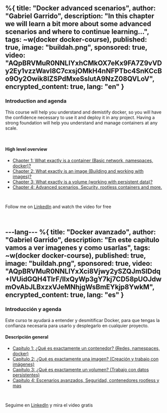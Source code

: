 %{
  title: "Docker advanced scenarios",
  author: "Gabriel Garrido",
  description: "In this chapter we will learn a bit more about some advanced scenarios and where to continue learning...",
  tags: ~w(docker docker-course),
  published: true,
  image: "buildah.png",
  sponsored: true,
  video: "AQpBRVMuR0NNLlYxhCMkOX7eKx9FA7Z9vVDy2Ey1vzzWavI8C7cxsjOMkH4nNFPTbc4SnKCcBo9Oy2Owik8lZSPdMxeSslutA9NzZ08QVLoV",
  encrypted_content: true,
  lang: "en"
}
---

### Introduction and agenda

This course will help you understand and demistify docker, so you will have the confidence necessary to use it and
deploy it in any project. Having a strong foundation will help you understand and manage containers at any scale.

<br>

#### High level overview

<ul>
    <li>
      <a href="/en/blog/docker-course-intro">
        Chapter 1: What exactly is a container (Basic network, namespaces, docker)?
      </a>
    </li>
    <li>
      <a href="/en/blog/what-is-a-container-image">
        Chapter 2: What exactly is an image (Building and working with images)?
      </a>
    </li>
    <li>
      <a href="/en/blog/what-exactly-is-a-volume">
        Chapter 3: What exactly is a volume (working with persistent data)?
      </a>
    </li>
    <li class="font-bold">
      <a href="/en/blog/docker-advanced-scenarios">
        Chapter 4: Advanced scenarios, Security, rootless containers and more.
      </a>
    </li>
</ul>

<br>

Follow me on [LinkedIn](https://www.linkedin.com/in/gabrielgarrido/) and watch the video for free

<br>

---lang---
%{
  title: "Docker avanzado",
  author: "Gabriel Garrido",
  description: "En este capitulo vamos a ver imagenes y como usarlas",
  tags: ~w(docker docker-course),
  published: true,
  image: "buildah.png",
  sponsored: true,
  video: "AQpBRVMuR0NNLlYxXci8Vjwy2ySZQJmSlDdq+IVUidGQH4TlrF/IIxQyWp3gY7kj7CD58pUOJdwmOvAbJLBxzxVJeMNhjgWsBmEYkjp8YwkM",
  encrypted_content: true,
  lang: "es"
}
---

### Introducción y agenda

Este curso te ayudará a entender y desmitificar Docker, para que tengas la confianza necesaria para usarlo y desplegarlo en cualquier proyecto.

#### Descripción general

<ul>
    <li>
      <a href="/es/blog/docker-course-intro">
        Capítulo 1: ¿Qué es exactamente un contenedor? (Redes, namespaces, docker)
      </a>
    </li>
    <li>
      <a href="/es/blog/what-is-a-container-image">
        Capítulo 2: ¿Qué es exactamente una imagen? (Creación y trabajo con imágenes)
      </a>
    </li>
    <li>
      <a href="/es/blog/what-exactly-is-a-volume">
        Capítulo 3: ¿Qué es exactamente un volumen? (Trabajo con datos persistentes)
      </a>
    </li>
    <li class="font-bold">
      <a href="/es/blog/docker-advanced-scenarios">
        Capítulo 4: Escenarios avanzados, Seguridad, contenedores rootless y mas
      </a>
    </li>
</ul>

<br>

Seguime en [LinkedIn](https://www.linkedin.com/in/gabrielgarrido/) y mira el video gratis

<br>
